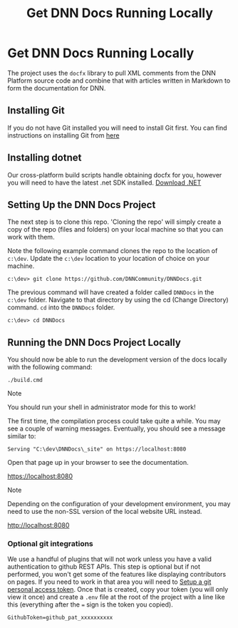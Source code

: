 ﻿---
uid: get-dnn-docs-running-locally
locale: en
title: Get DNN Docs Running Locally
dnnversion: 09.02.00
---

# Get DNN Docs Running Locally

The project uses the `docfx` library to pull XML comments from the DNN Platform source code and combine that with articles written in Markdown to form the documentation for DNN.

## Installing Git
If you do not have Git installed you will need to install Git first. You can find instructions on installing Git from [here](https://git-scm.com/book/en/v2/Getting-Started-Installing-Git)

## Installing dotnet
Our cross-platform build scripts handle obtaining docfx for you, however you will need to have the latest .net SDK installed. [Download .NET](https://dotnet.microsoft.com/en-us/download)

## Setting Up the DNN Docs Project
The next step is to clone this repo. 'Cloning the repo' will simply create a copy of the repo (files and folders) on your local machine so that you can work with them.

Note the following example command clones the repo to the location of `c:\dev`. Update the `c:\dev` location to your location of choice on your machine.
```
c:\dev> git clone https://github.com/DNNCommunity/DNNDocs.git
```

The previous command will have created a folder called `DNNDocs` in the `c:\dev` folder. Navigate to that directory by using the cd (Change Directory) command. `cd` into the `DNNDocs` folder.
```
c:\dev> cd DNNDocs
```

## Running the DNN Docs Project Locally
You should now be able to run the development version of the docs locally with the following command:

```
./build.cmd
```

> [!NOTE]
> You should run your shell in administrator mode for this to work!

The first time, the compilation process could take quite a while. You may see a couple of warning messages. Eventually, you should see a message similar to:
```
Serving "C:\dev\DNNDocs\_site" on https://localhost:8080
```

Open that page up in your browser to see the documentation.

[https://localhost:8080](https://localhost:8080)

> [!NOTE]
> Depending on the configuration of your development environment, you may need to use the non-SSL version of the local website URL instead.

[http://localhost:8080](http://localhost:8080)

### Optional git integrations
We use a handful of plugins that will not work unless you have a valid authentication to github REST APIs. This step is optional but if not performed, you won't get some of the features like displaying contributors on pages. If you need to work in that area you will need to [Setup a git personal access token](https://docs.github.com/en/authentication/keeping-your-account-and-data-secure/managing-your-personal-access-tokens). Once that is created, copy your token (you will only view it once) and create a `.env` file at the root of the project with a line like this (everything after the `=` sign is the token you copied).

```
GithubToken=github_pat_xxxxxxxxxx
```